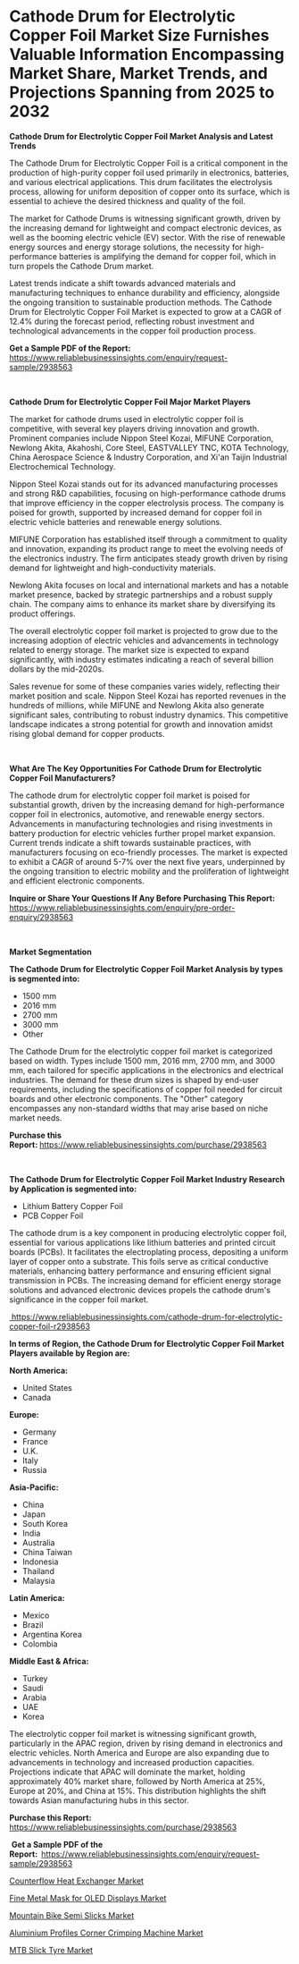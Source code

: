 <p><h1>Cathode Drum for Electrolytic Copper Foil Market Size Furnishes Valuable Information Encompassing Market Share, Market Trends, and Projections Spanning from 2025 to 2032</h1></p><p><strong>Cathode Drum for Electrolytic Copper Foil Market Analysis and Latest Trends</strong></p>
<p><p>The Cathode Drum for Electrolytic Copper Foil is a critical component in the production of high-purity copper foil used primarily in electronics, batteries, and various electrical applications. This drum facilitates the electrolysis process, allowing for uniform deposition of copper onto its surface, which is essential to achieve the desired thickness and quality of the foil.</p><p>The market for Cathode Drums is witnessing significant growth, driven by the increasing demand for lightweight and compact electronic devices, as well as the booming electric vehicle (EV) sector. With the rise of renewable energy sources and energy storage solutions, the necessity for high-performance batteries is amplifying the demand for copper foil, which in turn propels the Cathode Drum market.</p><p>Latest trends indicate a shift towards advanced materials and manufacturing techniques to enhance durability and efficiency, alongside the ongoing transition to sustainable production methods. The Cathode Drum for Electrolytic Copper Foil Market is expected to grow at a CAGR of 12.4% during the forecast period, reflecting robust investment and technological advancements in the copper foil production process.</p></p>
<p><strong>Get a Sample PDF of the Report:&nbsp;</strong> <a href="https://www.reliablebusinessinsights.com/enquiry/request-sample/2938563?utm_campaign=100&utm_medium=2&utm_source=Github&utm_content=ia&utm_term=15032025&utm_id=cathode-drum-for-electrolytic-copper-foil">https://www.reliablebusinessinsights.com/enquiry/request-sample/2938563</a></p>
<p>&nbsp;</p>
<p><strong>Cathode Drum for Electrolytic Copper Foil Major Market Players</strong></p>
<p><p>The market for cathode drums used in electrolytic copper foil is competitive, with several key players driving innovation and growth. Prominent companies include Nippon Steel Kozai, MIFUNE Corporation, Newlong Akita, Akahoshi, Core Steel, EASTVALLEY TNC, KOTA Technology, China Aerospace Science & Industry Corporation, and Xi'an Taijin Industrial Electrochemical Technology.</p><p>Nippon Steel Kozai stands out for its advanced manufacturing processes and strong R&D capabilities, focusing on high-performance cathode drums that improve efficiency in the copper electrolysis process. The company is poised for growth, supported by increased demand for copper foil in electric vehicle batteries and renewable energy solutions.</p><p>MIFUNE Corporation has established itself through a commitment to quality and innovation, expanding its product range to meet the evolving needs of the electronics industry. The firm anticipates steady growth driven by rising demand for lightweight and high-conductivity materials.</p><p>Newlong Akita focuses on local and international markets and has a notable market presence, backed by strategic partnerships and a robust supply chain. The company aims to enhance its market share by diversifying its product offerings.</p><p>The overall electrolytic copper foil market is projected to grow due to the increasing adoption of electric vehicles and advancements in technology related to energy storage. The market size is expected to expand significantly, with industry estimates indicating a reach of several billion dollars by the mid-2020s.</p><p>Sales revenue for some of these companies varies widely, reflecting their market position and scale. Nippon Steel Kozai has reported revenues in the hundreds of millions, while MIFUNE and Newlong Akita also generate significant sales, contributing to robust industry dynamics. This competitive landscape indicates a strong potential for growth and innovation amidst rising global demand for copper products.</p></p>
<p>&nbsp;</p>
<p><strong>What Are The Key Opportunities For Cathode Drum for Electrolytic Copper Foil Manufacturers?</strong></p>
<p><p>The cathode drum for electrolytic copper foil market is poised for substantial growth, driven by the increasing demand for high-performance copper foil in electronics, automotive, and renewable energy sectors. Advancements in manufacturing technologies and rising investments in battery production for electric vehicles further propel market expansion. Current trends indicate a shift towards sustainable practices, with manufacturers focusing on eco-friendly processes. The market is expected to exhibit a CAGR of around 5-7% over the next five years, underpinned by the ongoing transition to electric mobility and the proliferation of lightweight and efficient electronic components.</p></p>
<p><strong>Inquire or Share Your Questions If Any Before Purchasing This Report:</strong> <a href="https://www.reliablebusinessinsights.com/enquiry/pre-order-enquiry/2938563?utm_campaign=100&utm_medium=2&utm_source=Github&utm_content=ia&utm_term=15032025&utm_id=cathode-drum-for-electrolytic-copper-foil">https://www.reliablebusinessinsights.com/enquiry/pre-order-enquiry/2938563</a></p>
<p>&nbsp;</p>
<p><strong>Market Segmentation</strong></p>
<p><strong>The Cathode Drum for Electrolytic Copper Foil Market Analysis by types is segmented into:</strong></p>
<p><ul><li>1500 mm</li><li>2016 mm</li><li>2700 mm</li><li>3000 mm</li><li>Other</li></ul></p>
<p><p>The Cathode Drum for the electrolytic copper foil market is categorized based on width. Types include 1500 mm, 2016 mm, 2700 mm, and 3000 mm, each tailored for specific applications in the electronics and electrical industries. The demand for these drum sizes is shaped by end-user requirements, including the specifications of copper foil needed for circuit boards and other electronic components. The "Other" category encompasses any non-standard widths that may arise based on niche market needs.</p></p>
<p><strong>Purchase this Report:&nbsp;</strong><a href="https://www.reliablebusinessinsights.com/purchase/2938563?utm_campaign=100&utm_medium=2&utm_source=Github&utm_content=ia&utm_term=15032025&utm_id=cathode-drum-for-electrolytic-copper-foil">https://www.reliablebusinessinsights.com/purchase/2938563</a></p>
<p>&nbsp;</p>
<p><strong>The Cathode Drum for Electrolytic Copper Foil Market Industry Research by Application is segmented into:</strong></p>
<p><ul><li>Lithium Battery Copper Foil</li><li>PCB Copper Foil</li></ul></p>
<p><p>The cathode drum is a key component in producing electrolytic copper foil, essential for various applications like lithium batteries and printed circuit boards (PCBs). It facilitates the electroplating process, depositing a uniform layer of copper onto a substrate. This foils serve as critical conductive materials, enhancing battery performance and ensuring efficient signal transmission in PCBs. The increasing demand for efficient energy storage solutions and advanced electronic devices propels the cathode drum's significance in the copper foil market.</p></p>
<p><a href="https://www.reliablebusinessinsights.com/cathode-drum-for-electrolytic-copper-foil-r2938563?utm_campaign=100&utm_medium=2&utm_source=Github&utm_content=ia&utm_term=15032025&utm_id=cathode-drum-for-electrolytic-copper-foil">&nbsp;https://www.reliablebusinessinsights.com/cathode-drum-for-electrolytic-copper-foil-r2938563</a></p>
<p><strong>In terms of Region, the Cathode Drum for Electrolytic Copper Foil Market Players available by Region are:</strong></p>
<p>
    <p> <strong> North America: </strong>
        <ul>
            <li>United States</li>
            <li>Canada</li>
        </ul>
        </p> 
    <p> <strong> Europe: </strong>
        <ul>
            <li>Germany</li>
            <li>France</li>
            <li>U.K.</li>
            <li>Italy</li>
            <li>Russia</li>
        </ul>
        </p> 
    <p> <strong> Asia-Pacific: </strong>
        <ul>
            <li>China</li>
            <li>Japan</li>
            <li>South Korea</li>
            <li>India</li>
            <li>Australia</li>
            <li>China Taiwan</li>
            <li>Indonesia</li>
            <li>Thailand</li>
            <li>Malaysia</li>
        </ul>
        </p> 
    <p> <strong> Latin America: </strong>
        <ul>
            <li>Mexico</li>
            <li>Brazil</li>
            <li>Argentina Korea</li>
            <li>Colombia</li>
        </ul>
        </p> 
    <p> <strong> Middle East & Africa: </strong>
        <ul>
            <li>Turkey</li>
            <li>Saudi</li>
            <li>Arabia</li>
            <li>UAE</li>
            <li>Korea</li>
        </ul>
    </p>
    </p>
<p><p>The electrolytic copper foil market is witnessing significant growth, particularly in the APAC region, driven by rising demand in electronics and electric vehicles. North America and Europe are also expanding due to advancements in technology and increased production capacities. Projections indicate that APAC will dominate the market, holding approximately 40% market share, followed by North America at 25%, Europe at 20%, and China at 15%. This distribution highlights the shift towards Asian manufacturing hubs in this sector.</p></p>
<p><strong>Purchase this Report: </strong><a href="https://www.reliablebusinessinsights.com/purchase/2938563?utm_campaign=100&utm_medium=2&utm_source=Github&utm_content=ia&utm_term=15032025&utm_id=cathode-drum-for-electrolytic-copper-foil">https://www.reliablebusinessinsights.com/purchase/2938563</a></p>
<p>&nbsp;<strong>Get a Sample PDF of the Report:&nbsp;&nbsp;</strong><a href="https://www.reliablebusinessinsights.com/enquiry/request-sample/2938563?utm_campaign=100&utm_medium=2&utm_source=Github&utm_content=ia&utm_term=15032025&utm_id=cathode-drum-for-electrolytic-copper-foil">https://www.reliablebusinessinsights.com/enquiry/request-sample/2938563</a></p>
<p><strong></strong></p>
<p><p><a href="https://github.com/sutrejaron/Market-Research-Report-List-1/blob/main/counterflow-heat-exchanger-market.md?utm_campaign=100&utm_medium=2&utm_source=Github&utm_content=ia&utm_term=15032025&utm_id=cathode-drum-for-electrolytic-copper-foil">Counterflow Heat Exchanger Market</a></p><p><a href="https://github.com/tabormahay2f/Market-Research-Report-List-1/blob/main/fine-metal-mask-for-oled-displays-market.md?utm_campaign=100&utm_medium=2&utm_source=Github&utm_content=ia&utm_term=15032025&utm_id=cathode-drum-for-electrolytic-copper-foil">Fine Metal Mask for OLED Displays Market</a></p><p><a href="https://github.com/naingbiner7i/Market-Research-Report-List-1/blob/main/mountain-bike-semi-slicks-market.md?utm_campaign=100&utm_medium=2&utm_source=Github&utm_content=ia&utm_term=15032025&utm_id=cathode-drum-for-electrolytic-copper-foil">Mountain Bike Semi Slicks Market</a></p><p><a href="https://github.com/baatetoshda/Market-Research-Report-List-1/blob/main/aluminium-profiles-corner-crimping-machine-market.md?utm_campaign=100&utm_medium=2&utm_source=Github&utm_content=ia&utm_term=15032025&utm_id=cathode-drum-for-electrolytic-copper-foil">Aluminium Profiles Corner Crimping Machine Market</a></p><p><a href="https://github.com/siwerhommer97/Market-Research-Report-List-1/blob/main/mtb-slick-tyre-market.md?utm_campaign=100&utm_medium=2&utm_source=Github&utm_content=ia&utm_term=15032025&utm_id=cathode-drum-for-electrolytic-copper-foil">MTB Slick Tyre Market</a></p></p>
